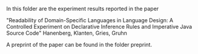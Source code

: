 In this folder are the experiment results reported in the paper

"Readability of Domain-Specific Languages in Language Design: A Controlled Experiment on Declarative Inference Rules and Imperative Java Source Code"
Hanenberg, Klanten, Gries, Gruhn

A preprint of the paper can be found in the folder preprint.
